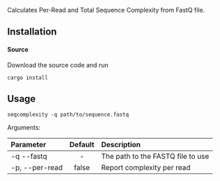 Calculates Per-Read and Total Sequence Complexity from FastQ file.

## Installation

#### Source

Download the source code and run

    cargo install

## Usage

```
seqcomplexity -q path/to/sequence.fastq
```

Arguments: 

| Parameter                 | Default       | Description   |	
| :------------------------ |:-------------:| :-------------|
| -q --fastq 	       |	-           |The path to the FASTQ file to use
| -p, --per-read     |	false           |Report complexity per read

